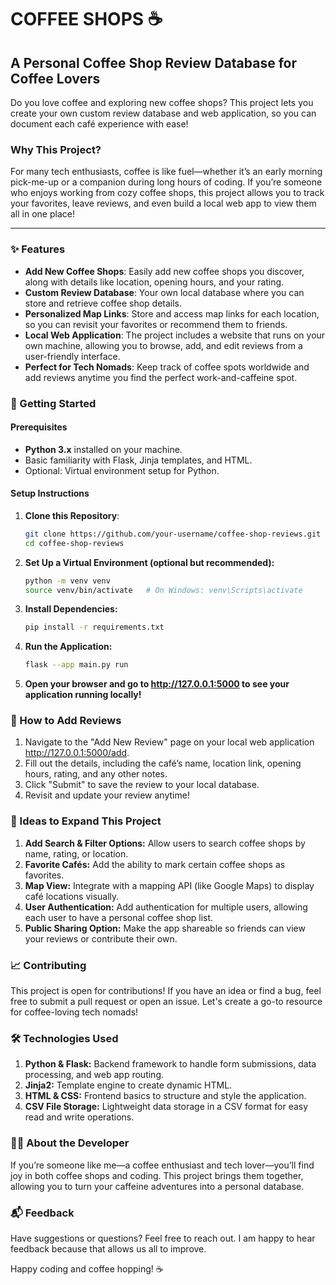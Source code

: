 # COFFEE SHOPS ☕️

## A Personal Coffee Shop Review Database for Coffee Lovers

Do you love coffee and exploring new coffee shops? This project lets you create your own custom review database and web application, so you can document each café experience with ease! 

### Why This Project?
For many tech enthusiasts, coffee is like fuel—whether it’s an early morning pick-me-up or a companion during long hours of coding. If you’re someone who enjoys working from cozy coffee shops, this project allows you to track your favorites, leave reviews, and even build a local web app to view them all in one place!

---

### ✨ Features
- **Add New Coffee Shops**: Easily add new coffee shops you discover, along with details like location, opening hours, and your rating.
- **Custom Review Database**: Your own local database where you can store and retrieve coffee shop details.
- **Personalized Map Links**: Store and access map links for each location, so you can revisit your favorites or recommend them to friends.
- **Local Web Application**: The project includes a website that runs on your own machine, allowing you to browse, add, and edit reviews from a user-friendly interface.
- **Perfect for Tech Nomads**: Keep track of coffee spots worldwide and add reviews anytime you find the perfect work-and-caffeine spot.

### 🚀 Getting Started

#### Prerequisites
- **Python 3.x** installed on your machine.
- Basic familiarity with Flask, Jinja templates, and HTML.
- Optional: Virtual environment setup for Python.

#### Setup Instructions
1. **Clone this Repository**:
   ```bash
   git clone https://github.com/your-username/coffee-shop-reviews.git
   cd coffee-shop-reviews
   ```
2. **Set Up a Virtual Environment (optional but recommended):**
   ```bash
   python -m venv venv
   source venv/bin/activate   # On Windows: venv\Scripts\activate
   ```
3. **Install Dependencies:**
   ```bash
   pip install -r requirements.txt
   ```
4. **Run the Application:**
   ```bash
   flask --app main.py run
   ```
5. **Open your browser and go to http://127.0.0.1:5000 to see your application running locally!**

### 📝 How to Add Reviews
1. Navigate to the "Add New Review" page on your local web application http://127.0.0.1:5000/add.
2. Fill out the details, including the café’s name, location link, opening hours, rating, and any other notes.
3. Click "Submit" to save the review to your local database.
4. Revisit and update your review anytime!

### 🎉 Ideas to Expand This Project
1. **Add Search & Filter Options:** Allow users to search coffee shops by name, rating, or location.
2. **Favorite Cafés:** Add the ability to mark certain coffee shops as favorites.
3. **Map View:** Integrate with a mapping API (like Google Maps) to display café locations visually.
4. **User Authentication:** Add authentication for multiple users, allowing each user to have a personal coffee shop list.
5. **Public Sharing Option:** Make the app shareable so friends can view your reviews or contribute their own.

### 📈 Contributing
This project is open for contributions! If you have an idea or find a bug, feel free to submit a pull request or open an issue. Let's create a go-to resource for coffee-loving tech nomads!

### 🛠️ Technologies Used
1. **Python & Flask:** Backend framework to handle form submissions, data processing, and web app routing.
2. **Jinja2:** Template engine to create dynamic HTML.
3. **HTML & CSS:** Frontend basics to structure and style the application.
4. **CSV File Storage:** Lightweight data storage in a CSV format for easy read and write operations.

### 👨‍💻 About the Developer
If you’re someone like me—a coffee enthusiast and tech lover—you’ll find joy in both coffee shops and coding. This project brings them together, allowing you to turn your caffeine adventures into a personal database.

### 📬 Feedback
Have suggestions or questions? Feel free to reach out. I am happy to hear feedback because that allows us all to improve.

Happy coding and coffee hopping! ☕️

